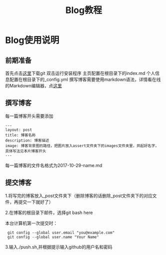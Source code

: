 ﻿---
layout: post
title: Blog教程
description: 这是一篇教程
image: assets/images/02.jpg
---

# Blog使用说明
## 前期准备
首先点击[这里](https://git-scm.com/download/win)下载git
双击运行安装程序
主页配置在根目录下的index.md
个人信息配置在根目录下的_config.yml
撰写博客需要使用markdown语法，详情看在线的Markdown编辑器，点[这里](https://www.zybuluo.com/mdeditor)
## 撰写博客
每一篇博客开头需要添加
```
---
layout: post
title: 博客名称
description: 博客描述
image: 博客背景图的路径，把图片放入assert文件夹下的images文件夹里，并起好名字，具体写法见本片博客开头
---
```
每一篇博客的文件名格式为2017-10-29-name.md

## 提交博客
1.将写完的博客放入_post文件夹下（删除博客的话删除_post文件夹下的对应文件，再提交一下就好了）

2.在博客的根目录下邮件，选择git bash here

本台计算机第一次提交时：
```
 git config --global user.email "you@example.com"
 git config --global user.name "Your Name"

```

3.输入./push.sh,并根据提示输入github的用户名和密码
